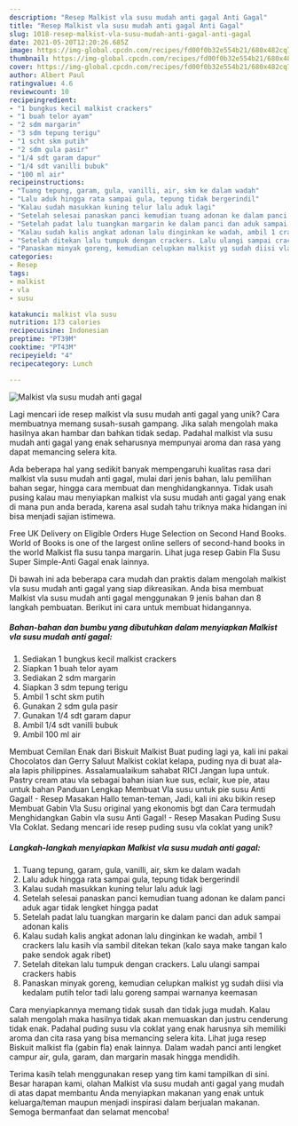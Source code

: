 ```yaml
---
description: "Resep Malkist vla susu mudah anti gagal Anti Gagal"
title: "Resep Malkist vla susu mudah anti gagal Anti Gagal"
slug: 1018-resep-malkist-vla-susu-mudah-anti-gagal-anti-gagal
date: 2021-05-20T12:20:26.685Z
image: https://img-global.cpcdn.com/recipes/fd00f0b32e554b21/680x482cq70/malkist-vla-susu-mudah-anti-gagal-foto-resep-utama.jpg
thumbnail: https://img-global.cpcdn.com/recipes/fd00f0b32e554b21/680x482cq70/malkist-vla-susu-mudah-anti-gagal-foto-resep-utama.jpg
cover: https://img-global.cpcdn.com/recipes/fd00f0b32e554b21/680x482cq70/malkist-vla-susu-mudah-anti-gagal-foto-resep-utama.jpg
author: Albert Paul
ratingvalue: 4.6
reviewcount: 10
recipeingredient:
- "1 bungkus kecil malkist crackers"
- "1 buah telor ayam"
- "2 sdm margarin"
- "3 sdm tepung terigu"
- "1 scht skm putih"
- "2 sdm gula pasir"
- "1/4 sdt garam dapur"
- "1/4 sdt vanilli bubuk"
- "100 ml air"
recipeinstructions:
- "Tuang tepung, garam, gula, vanilli, air, skm ke dalam wadah"
- "Lalu aduk hingga rata sampai gula, tepung tidak bergerindil"
- "Kalau sudah masukkan kuning telur lalu aduk lagi"
- "Setelah selesai panaskan panci kemudian tuang adonan ke dalam panci aduk agar tidak lengket hingga padat"
- "Setelah padat lalu tuangkan margarin ke dalam panci dan aduk sampai adonan kalis"
- "Kalau sudah kalis angkat adonan lalu dinginkan ke wadah, ambil 1 crackers lalu kasih vla sambil ditekan tekan (kalo saya make tangan kalo pake sendok agak ribet)"
- "Setelah ditekan lalu tumpuk dengan crackers. Lalu ulangi sampai crackers habis"
- "Panaskan minyak goreng, kemudian celupkan malkist yg sudah diisi vla kedalam putih telor tadi lalu goreng sampai warnanya keemasan"
categories:
- Resep
tags:
- malkist
- vla
- susu

katakunci: malkist vla susu 
nutrition: 173 calories
recipecuisine: Indonesian
preptime: "PT39M"
cooktime: "PT43M"
recipeyield: "4"
recipecategory: Lunch

---
```



![Malkist vla susu mudah anti gagal](https://img-global.cpcdn.com/recipes/fd00f0b32e554b21/680x482cq70/malkist-vla-susu-mudah-anti-gagal-foto-resep-utama.jpg)

Lagi mencari ide resep malkist vla susu mudah anti gagal yang unik? Cara membuatnya memang susah-susah gampang. Jika salah mengolah maka hasilnya akan hambar dan bahkan tidak sedap. Padahal malkist vla susu mudah anti gagal yang enak seharusnya mempunyai aroma dan rasa yang dapat memancing selera kita.

Ada beberapa hal yang sedikit banyak mempengaruhi kualitas rasa dari malkist vla susu mudah anti gagal, mulai dari jenis bahan, lalu pemilihan bahan segar, hingga cara membuat dan menghidangkannya. Tidak usah pusing kalau mau menyiapkan malkist vla susu mudah anti gagal yang enak di mana pun anda berada, karena asal sudah tahu triknya maka hidangan ini bisa menjadi sajian istimewa.

Free UK Delivery on Eligible Orders Huge Selection on Second Hand Books. World of Books is one of the largest online sellers of second-hand books in the world Malkist fla susu tanpa margarin. Lihat juga resep Gabin Fla Susu Super Simple-Anti Gagal enak lainnya.


Di bawah ini ada beberapa cara mudah dan praktis dalam mengolah malkist vla susu mudah anti gagal yang siap dikreasikan. Anda bisa membuat Malkist vla susu mudah anti gagal menggunakan 9 jenis bahan dan 8 langkah pembuatan. Berikut ini cara untuk membuat hidangannya.

<!--inarticleads1-->

##### Bahan-bahan dan bumbu yang dibutuhkan dalam menyiapkan Malkist vla susu mudah anti gagal:

1. Sediakan 1 bungkus kecil malkist crackers
1. Siapkan 1 buah telor ayam
1. Sediakan 2 sdm margarin
1. Siapkan 3 sdm tepung terigu
1. Ambil 1 scht skm putih
1. Gunakan 2 sdm gula pasir
1. Gunakan 1/4 sdt garam dapur
1. Ambil 1/4 sdt vanilli bubuk
1. Ambil 100 ml air


Membuat Cemilan Enak dari Biskuit Malkist Buat puding lagi ya, kali ini pakai Chocolatos dan Gerry Saluut Malkist coklat kelapa, puding nya di buat ala-ala lapis philippines. Assalamualaikum sahabat RICI Jangan lupa untuk. Pastry cream atau vla sebagai bahan isian kue sus, eclair, kue pie, atau untuk bahan Panduan Lengkap Membuat Vla susu untuk pie susu Anti Gagal! - Resep Masakan Hallo teman-teman, Jadi, kali ini aku bikin resep Membuat Gabin Vla Susu original yang ekonomis bgt dan Cara termudah Menghidangkan Gabin vla susu Anti Gagal! - Resep Masakan Puding Susu Vla Coklat. Sedang mencari ide resep puding susu vla coklat yang unik? 

<!--inarticleads2-->

##### Langkah-langkah menyiapkan Malkist vla susu mudah anti gagal:

1. Tuang tepung, garam, gula, vanilli, air, skm ke dalam wadah
1. Lalu aduk hingga rata sampai gula, tepung tidak bergerindil
1. Kalau sudah masukkan kuning telur lalu aduk lagi
1. Setelah selesai panaskan panci kemudian tuang adonan ke dalam panci aduk agar tidak lengket hingga padat
1. Setelah padat lalu tuangkan margarin ke dalam panci dan aduk sampai adonan kalis
1. Kalau sudah kalis angkat adonan lalu dinginkan ke wadah, ambil 1 crackers lalu kasih vla sambil ditekan tekan (kalo saya make tangan kalo pake sendok agak ribet)
1. Setelah ditekan lalu tumpuk dengan crackers. Lalu ulangi sampai crackers habis
1. Panaskan minyak goreng, kemudian celupkan malkist yg sudah diisi vla kedalam putih telor tadi lalu goreng sampai warnanya keemasan


Cara menyiapkannya memang tidak susah dan tidak juga mudah. Kalau salah mengolah maka hasilnya tidak akan memuaskan dan justru cenderung tidak enak. Padahal puding susu vla coklat yang enak harusnya sih memiliki aroma dan cita rasa yang bisa memancing selera kita. Lihat juga resep Biskuit malkist fla (gabin fla) enak lainnya. Dalam wadah panci anti lengket campur air, gula, garam, dan margarin masak hingga mendidih. 

Terima kasih telah menggunakan resep yang tim kami tampilkan di sini. Besar harapan kami, olahan Malkist vla susu mudah anti gagal yang mudah di atas dapat membantu Anda menyiapkan makanan yang enak untuk keluarga/teman maupun menjadi inspirasi dalam berjualan makanan. Semoga bermanfaat dan selamat mencoba!
